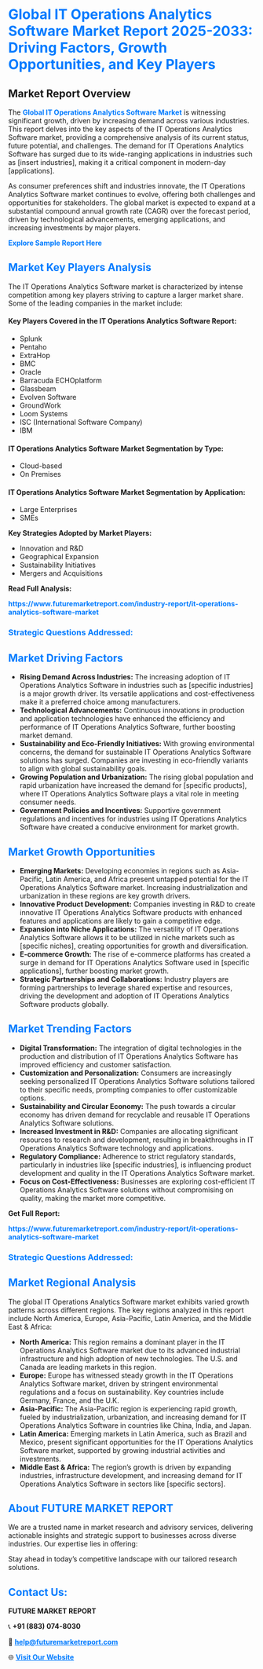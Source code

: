 <h1 style="color: #007BFF;">Global IT Operations Analytics Software Market Report 2025-2033: Driving Factors, Growth Opportunities, and Key Players</h1>

<section id="overview">
<h2>Market Report Overview</h2>
<p>The <a href="https://www.futuremarketreport.com/industry-report/it-operations-analytics-software-market" style="color: #007BFF; text-decoration: none;"><strong>Global IT Operations Analytics Software Market</strong></a> is witnessing significant growth, driven by increasing demand across various industries. This report delves into the key aspects of the IT Operations Analytics Software market, providing a comprehensive analysis of its current status, future potential, and challenges. The demand for IT Operations Analytics Software has surged due to its wide-ranging applications in industries such as [insert industries], making it a critical component in modern-day [applications].</p>
<p>As consumer preferences shift and industries innovate, the IT Operations Analytics Software market continues to evolve, offering both challenges and opportunities for stakeholders. The global market is expected to expand at a substantial compound annual growth rate (CAGR) over the forecast period, driven by technological advancements, emerging applications, and increasing investments by major players.</p>
</section>

<section id="overview">
<p><a href="https://www.futuremarketreport.com/request-sample/reportId=25876" style="color: #007BFF; text-decoration: none;"><strong>Explore Sample Report Here</strong></a></p>
</section>

<section id="key-players">
<h2 style="color: #007BFF;">Market Key Players Analysis</h2>
<p>The IT Operations Analytics Software market is characterized by intense competition among key players striving to capture a larger market share. Some of the leading companies in the market include:</p>
<h4>Key Players Covered in the IT Operations Analytics Software Report:</h4>
<ul><li>Splunk</li><li>Pentaho</li><li>ExtraHop</li><li>BMC</li><li>Oracle</li><li>Barracuda ECHOplatform</li><li>Glassbeam</li><li>Evolven Software</li><li>GroundWork</li><li>Loom Systems</li><li>ISC (International Software Company)</li><li>IBM</li></ul>
<h4>IT Operations Analytics Software Market Segmentation by Type:</h4>
<ul><li>Cloud-based</li><li>On Premises</li></ul>

<h4>IT Operations Analytics Software Market Segmentation by Application:</h4>
<ul><li>Large Enterprises</li><li>SMEs</li></ul>
<p><strong>Key Strategies Adopted by Market Players:</strong></p>
<ul>
<li>Innovation and R&D</li>
<li>Geographical Expansion</li>
<li>Sustainability Initiatives</li>
<li>Mergers and Acquisitions</li>
</ul>
</section>

<section>
<p><strong>Read Full Analysis: </strong></p><a href="https://www.futuremarketreport.com/industry-report/it-operations-analytics-software-market" style="color: #007BFF; text-decoration: none;"><strong>https://www.futuremarketreport.com/industry-report/it-operations-analytics-software-market</strong></a>
<h3 style="color: #007BFF;">Strategic Questions Addressed:</h3>
</section>

<section id="driving-factors">
<h2 style="color: #007BFF;">Market Driving Factors</h2>
<ul>
<li><strong>Rising Demand Across Industries:</strong> The increasing adoption of IT Operations Analytics Software in industries such as [specific industries] is a major growth driver. Its versatile applications and cost-effectiveness make it a preferred choice among manufacturers.</li>
<li><strong>Technological Advancements:</strong> Continuous innovations in production and application technologies have enhanced the efficiency and performance of IT Operations Analytics Software, further boosting market demand.</li>
<li><strong>Sustainability and Eco-Friendly Initiatives:</strong> With growing environmental concerns, the demand for sustainable IT Operations Analytics Software solutions has surged. Companies are investing in eco-friendly variants to align with global sustainability goals.</li>
<li><strong>Growing Population and Urbanization:</strong> The rising global population and rapid urbanization have increased the demand for [specific products], where IT Operations Analytics Software plays a vital role in meeting consumer needs.</li>
<li><strong>Government Policies and Incentives:</strong> Supportive government regulations and incentives for industries using IT Operations Analytics Software have created a conducive environment for market growth.</li>
</ul>
</section>

<section id="growth-opportunities">
<h2 style="color: #007BFF;">Market Growth Opportunities</h2>
<ul>
<li><strong>Emerging Markets:</strong> Developing economies in regions such as Asia-Pacific, Latin America, and Africa present untapped potential for the IT Operations Analytics Software market. Increasing industrialization and urbanization in these regions are key growth drivers.</li>
<li><strong>Innovative Product Development:</strong> Companies investing in R&D to create innovative IT Operations Analytics Software products with enhanced features and applications are likely to gain a competitive edge.</li>
<li><strong>Expansion into Niche Applications:</strong> The versatility of IT Operations Analytics Software allows it to be utilized in niche markets such as [specific niches], creating opportunities for growth and diversification.</li>
<li><strong>E-commerce Growth:</strong> The rise of e-commerce platforms has created a surge in demand for IT Operations Analytics Software used in [specific applications], further boosting market growth.</li>
<li><strong>Strategic Partnerships and Collaborations:</strong> Industry players are forming partnerships to leverage shared expertise and resources, driving the development and adoption of IT Operations Analytics Software products globally.</li>
</ul>
</section>

<section id="trending-factors">
<h2 style="color: #007BFF;">Market Trending Factors</h2>
<ul>
<li><strong>Digital Transformation:</strong> The integration of digital technologies in the production and distribution of IT Operations Analytics Software has improved efficiency and customer satisfaction.</li>
<li><strong>Customization and Personalization:</strong> Consumers are increasingly seeking personalized IT Operations Analytics Software solutions tailored to their specific needs, prompting companies to offer customizable options.</li>
<li><strong>Sustainability and Circular Economy:</strong> The push towards a circular economy has driven demand for recyclable and reusable IT Operations Analytics Software solutions.</li>
<li><strong>Increased Investment in R&D:</strong> Companies are allocating significant resources to research and development, resulting in breakthroughs in IT Operations Analytics Software technology and applications.</li>
<li><strong>Regulatory Compliance:</strong> Adherence to strict regulatory standards, particularly in industries like [specific industries], is influencing product development and quality in the IT Operations Analytics Software market.</li>
<li><strong>Focus on Cost-Effectiveness:</strong> Businesses are exploring cost-efficient IT Operations Analytics Software solutions without compromising on quality, making the market more competitive.</li>
</ul>
</section>

<section>
<p><strong>Get Full Report: </strong></p><a href="https://www.futuremarketreport.com/industry-report/it-operations-analytics-software-market" style="color: #007BFF; text-decoration: none;"><strong>https://www.futuremarketreport.com/industry-report/it-operations-analytics-software-market</strong></a>
<h3 style="color: #007BFF;">Strategic Questions Addressed:</h3>
</section>


<section id="regional-analysis">
<h2 style="color: #007BFF;">Market Regional Analysis</h2>
<p>The global IT Operations Analytics Software market exhibits varied growth patterns across different regions. The key regions analyzed in this report include North America, Europe, Asia-Pacific, Latin America, and the Middle East & Africa:</p>
<ul>
<li><strong>North America:</strong> This region remains a dominant player in the IT Operations Analytics Software market due to its advanced industrial infrastructure and high adoption of new technologies. The U.S. and Canada are leading markets in this region.</li>
<li><strong>Europe:</strong> Europe has witnessed steady growth in the IT Operations Analytics Software market, driven by stringent environmental regulations and a focus on sustainability. Key countries include Germany, France, and the U.K.</li>
<li><strong>Asia-Pacific:</strong> The Asia-Pacific region is experiencing rapid growth, fueled by industrialization, urbanization, and increasing demand for IT Operations Analytics Software in countries like China, India, and Japan.</li>
<li><strong>Latin America:</strong> Emerging markets in Latin America, such as Brazil and Mexico, present significant opportunities for the IT Operations Analytics Software market, supported by growing industrial activities and investments.</li>
<li><strong>Middle East & Africa:</strong> The region’s growth is driven by expanding industries, infrastructure development, and increasing demand for IT Operations Analytics Software in sectors like [specific sectors].</li>
</ul>
</section>

<footer>
<h2 style="color: #007BFF;">About FUTURE MARKET REPORT</h2>
<p>We are a trusted name in market research and advisory services, delivering actionable insights and strategic support to businesses across diverse industries. Our expertise lies in offering:</p>

<p>Stay ahead in today’s competitive landscape with our tailored research solutions.</p>

<h2 style="color: #007BFF;">Contact Us:</h2>
<p><strong>FUTURE MARKET REPORT</strong></p>
<p>📞 <strong>+91 (883) 074-8030</strong></p>
<p>📧 <strong><a href="mailto:help@futuremarketreport.com" style="color: #007BFF;">help@futuremarketreport.com</a></strong></p>
<p>🌐 <strong><a href="https://www.futuremarketreport.com/" style="color: #007BFF;">Visit Our Website</a></strong></p>
</footer>